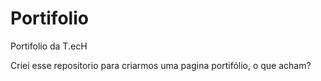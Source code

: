 # Portifolio
Portifolio da T.ecH

Criei esse repositorio para criarmos uma pagina portifólio, o que acham?
